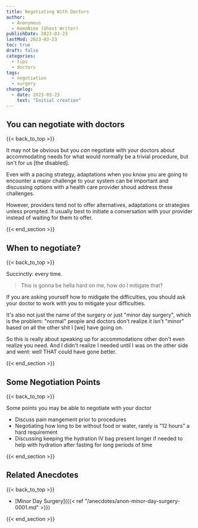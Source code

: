 ```yaml
---
title: Negotiating With Doctors
author: 
  - Anonymous
  - KemoNine (Ghost Writer)
publishDate: 2023-03-23
lastMod: 2023-03-23
toc: true
draft: false
categories:
  - tips
  - doctors
tags:
  - negotiation
  - surgery
changelog:
  - date: 2023-03-23
    text: "Initial creation"
---
```


## You can negotiate with doctors
{{< back_to_top >}}

It may not be obvious but you *can* negotiate with your doctors about accommodating needs for what would normally be a trivial procedure, but isn't for us [the disabled].

Even with a pacing strategy, adaptations when you know you are going to encounter a major challenge to your system can be important and discussing options with a health care provider shoud address these challenges.

However, providers tend not to offer alternatives, adaptations or strategies unless prompted. It usually best to initiate a conversation with your provider instead of waiting for them to offer.

{{< end_section >}}

## When to negotiate?
{{< back_to_top >}}

Succinctly: every time.

> This is gonna be hella hard on me, how do I mitigate that?

If you are asking yourself how to midigate the difficulties, you should ask your doctor to work with you to mitigate your difficulties.

It's also not just the name of the surgery or just "minor day surgery", which is the problem: "normal" people and doctors don't realize it isn't "minor" based on all the other shit I [we] have going on.

So this is really about speaking up for accommodations other don't even realize you need. And I didn't realize I needed until I was on the other side and went: well THAT could have gone better.

{{< end_section >}}

## Some Negotiation Points
{{< back_to_top >}}

Some points you may be able to negotiate with your doctor

- Discuss pain mangement prior to procedures
- Negotiating how long to be without food or water, rarely is "12 hours" a hard requirement
- Discussing keeping the hydration IV bag present longer if needed to help with hydration after fasting for long periods of time

{{< end_section >}}

## Related Anecdotes
{{< back_to_top >}}

- [Minor Day Surgery]({{< ref "/anecdotes/anon-minor-day-surgery-0001.md" >}})

{{< end_section >}}
